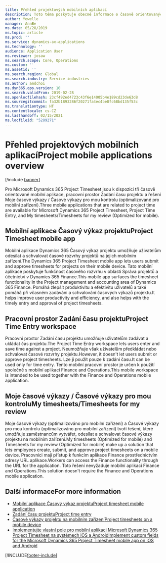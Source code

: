 ```yaml
---
title: Přehled projektových mobilních aplikací
description: Toto téma poskytuje obecné informace o časově orientovaných projektových aplikacích pro Microsoft Dynamics 365 Project Timesheet, pracovní prostor Zadání času projektu a řešení Moje časové výkazy / Časové výkazy pro mou kontrolu, které jsou k dispozici na mobilním zařízení.
author: Yowelle
manager: AnnBe
ms.date: 05/28/2019
ms.topic: article
ms.prod: ''
ms.service: dynamics-ax-applications
ms.technology: ''
audience: Application User
ms.reviewer: josaw
ms.search.scope: Core, Operations
ms.custom: ''
ms.assetid: ''
ms.search.region: Global
ms.search.industry: Service industries
ms.author: andchoi
ms.dyn365.ops.version: 10
ms.search.validFrom: 2019-02-28
ms.openlocfilehash: 23cf492ed4723c43f6e14005b4e189cd23de63d8
ms.sourcegitcommit: fa32b1893286f20271fa4ec4be8fc68bd135f53c
ms.translationtype: HT
ms.contentlocale: cs-CZ
ms.lasthandoff: 02/15/2021
ms.locfileid: "5289271"
---
```

# <a name="project-mobile-applications-overview"></a><span data-ttu-id="6607d-103">Přehled projektových mobilních aplikací</span><span class="sxs-lookup"><span data-stu-id="6607d-103">Project mobile applications overview</span></span>

[!include [banner](../includes/banner.md)]

<span data-ttu-id="6607d-104">Pro Microsoft Dynamics 365 Project Timesheet jsou k dispozici tři časově orientované mobilní aplikace, pracovní prostor Zadání času projektu a řešení Moje časové výkazy / Časové výkazy pro mou kontrolu (optimalizované pro mobilní zařízení).</span><span class="sxs-lookup"><span data-stu-id="6607d-104">Three mobile applications that are related to project time are available for Microsoft Dynamics 365 Project Timesheet, Project Time Entry, and My timesheets/Timesheets for my review (Optimized for mobile).</span></span>

## <a name="project-timesheet-mobile-app"></a><span data-ttu-id="6607d-105">Mobilní aplikace Časový výkaz projektu</span><span class="sxs-lookup"><span data-stu-id="6607d-105">Project Timesheet mobile app</span></span>

<span data-ttu-id="6607d-106">Mobilní aplikace Dynamics 365 Časový výkaz projektu umožňuje uživatelům odesílat a schvalovat časové rozvrhy projektů na jejich mobilním zařízení.</span><span class="sxs-lookup"><span data-stu-id="6607d-106">The Dynamics 365 Project Timesheet mobile app lets users submit and approve timesheets for projects on their mobile device.</span></span> <span data-ttu-id="6607d-107">Tato mobilní aplikace poskytuje funkčnost časového rozvrhu v oblasti Správa projektů a účetnictví v Dynamics 365 Finance.</span><span class="sxs-lookup"><span data-stu-id="6607d-107">This mobile app surfaces the timesheet functionality in the Project management and accounting area of Dynamics 365 Finance.</span></span> <span data-ttu-id="6607d-108">Pomáhá zlepšit produktivitu a efektivitu uživatelů a také pomáhá při včasném zadávání a schvalování časových výkazů projektu.</span><span class="sxs-lookup"><span data-stu-id="6607d-108">It helps improve user productivity and efficiency, and also helps with the timely entry and approval of project timesheets.</span></span>

## <a name="project-time-entry-workspace"></a><span data-ttu-id="6607d-109">Pracovní prostor Zadání času projektu</span><span class="sxs-lookup"><span data-stu-id="6607d-109">Project Time Entry workspace</span></span>

<span data-ttu-id="6607d-110">Pracovní prostor Zadání času projektu umožňuje uživatelům zadávat a ukládat čas projektu.</span><span class="sxs-lookup"><span data-stu-id="6607d-110">The Project Time Entry workspace lets users enter and save time against a project.</span></span> <span data-ttu-id="6607d-111">Neumožňuje však uživatelům předkládat nebo schvalovat časové rozvrhy projektu.</span><span class="sxs-lookup"><span data-stu-id="6607d-111">However, it doesn't let users submit or approve project timesheets.</span></span> <span data-ttu-id="6607d-112">Lze ji použít pouze k zadání času.</span><span class="sxs-lookup"><span data-stu-id="6607d-112">It can be used only for time entry.</span></span> <span data-ttu-id="6607d-113">Tento mobilní pracovní prostor je určen k použití společně s mobilní aplikací Finance and Operations.</span><span class="sxs-lookup"><span data-stu-id="6607d-113">This mobile workspace is intended to be used together with the Finance and Operations mobile application.</span></span>

## <a name="my-timesheetstimesheets-for-my-review"></a><span data-ttu-id="6607d-114">Moje časové výkazy / Časové výkazy pro mou kontrolu</span><span class="sxs-lookup"><span data-stu-id="6607d-114">My timesheets/Timesheets for my review</span></span>

<span data-ttu-id="6607d-115">Moje časové výkazy (optimalizováno pro mobilní zařízení) a Časové výkazy pro mou kontrolu (optimalizováno pro mobilní zařízení) tvoří řešení, které umožňuje zaměstnancům vytvářet, odesílat a schvalovat časové výkazy projektu na mobilním zařízení.</span><span class="sxs-lookup"><span data-stu-id="6607d-115">My timesheets (Optimized for mobile) and Timesheets for my review (Optimized for mobile) make up a solution that lets employees create, submit, and approve project timesheets on a mobile device.</span></span> <span data-ttu-id="6607d-116">Pracovníci mají přístup k funkcím aplikace Finance prostřednictvím adresy URL aplikace.</span><span class="sxs-lookup"><span data-stu-id="6607d-116">Workers can access the Finance functionality through the URL for the application.</span></span> <span data-ttu-id="6607d-117">Toto řešení nevyžaduje mobilní aplikaci Finance and Operations.</span><span class="sxs-lookup"><span data-stu-id="6607d-117">This solution doesn't require the Finance and Operations mobile application.</span></span>

## <a name="for-more-information"></a><span data-ttu-id="6607d-118">Další informace</span><span class="sxs-lookup"><span data-stu-id="6607d-118">For more information</span></span>

- [<span data-ttu-id="6607d-119">Mobilní aplikace Časový výkaz projektu</span><span class="sxs-lookup"><span data-stu-id="6607d-119">Project timesheet mobile application</span></span>](project-timesheet.md)
- [<span data-ttu-id="6607d-120">Zadání času projektu</span><span class="sxs-lookup"><span data-stu-id="6607d-120">Project time entry</span></span>]( project-time-entry-mobile-workspace.md)
- [<span data-ttu-id="6607d-121">Časové výkazy projektu na mobilním zařízení</span><span class="sxs-lookup"><span data-stu-id="6607d-121">Project timesheets on a mobile device</span></span>](Mobile-timesheets.md)
- [<span data-ttu-id="6607d-122">Implementujte vlastní pole pro mobilní aplikaci Microsoft Dynamics 365 Project Timesheet na systémech iOS a Android</span><span class="sxs-lookup"><span data-stu-id="6607d-122">Implement custom fields for the Microsoft Dynamics 365 Project Timesheet mobile app on iOS and Android</span></span>](custom-fields-mobile.md)


[!INCLUDE[footer-include](../includes/footer-banner.md)]